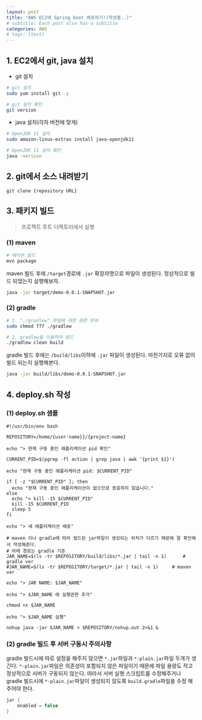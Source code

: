 ```yaml
---
layout: post
title: "AWS EC2에 Spring boot 배포하기!(작성중..)"
# subtitle: Each post also has a subtitle
categories: AWS
# tags: [test]
---
```


## 1. EC2에서 git, java 설치
- git 설치
```bash
# git 설치
sudo yum install git -y

# git 설치 확인
git version
```

- java 설치(각자 버전에 맞게)
```bash
# OpenJDK 11 설치
sudo amazon-linux-extras install java-openjdk11

# OpenJDK 11 설치 확인
java -version
```

## 2. git에서 소스 내려받기
```
git clone {repository URL}
```

## 3. 패키지 빌드

> 프로젝트 루트 디렉토리에서 실행

### (1) maven
```bash
# 메이븐 빌드
mvn package
```

maven 빌드 후에 `/target`경로에 `.jar` 확장자명으로 파일이 생성된다. 정상적으로 빌드 되었는지 실행해보자.  
```bash
java -jar target/demo-0.0.1-SNAPSHOT.jar
```

### (2) gradle
```bash
# 1. "./gradlew" 파일에 대한 권한 부여
sudo chmod 777 ./gradlew

# 2. gradlew을 이용하여 빌드
./gradlew clean build
```

gradle 빌드 후에는 `/build/libs`이하에 `.jar` 파일이 생성된다. 마찬가지로 오류 없이 빌드 되는지 실행해본다.  
```bash
java -jar build/libs/demo-0.0.1-SNAPSHOT.jar
```

## 4. deploy.sh 작성

### (1) deploy.sh 샘플
```shell
#!/usr/bin/env bash

REPOSITORY=/home/{user-name}}/{project-name}

echo "> 현재 구동 중인 애플리케이션 pid 확인"

CURRENT_PID=$(pgrep -fl action | grep java | awk '{print $1}')

echo "현재 구동 중인 애플리케이션 pid: $CURRENT_PID"

if [ -z "$CURRENT_PID" ]; then
  echo "현재 구동 중인 애플리케이션이 없으므로 종료하지 않습니다."
else
  echo "> kill -15 $CURRENT_PID"
  kill -15 $CURRENT_PID
  sleep 5
fi

echo "> 새 애플리케이션 배포"

# maven 이나 gradle에 따라 빌드된 jar파일이 생성되는 위치가 다르기 때문에 잘 확인해서 작성해준다.
# 아래 경로는 gradle 기준
JAR_NAME=$(ls -tr $REPOSITORY/build/libs/*.jar | tail -n 1)      # gradle ver
#JAR_NAME=$(ls -tr $REPOSITORY/target/*.jar | tail -n 1)     # maven ver

echo "> JAR NAME: $JAR_NAME"

echo "> $JAR_NAME 에 실행권한 추가"

chmod +x $JAR_NAME

echo "> $JAR_NAME 실행"

nohup java -jar $JAR_NAME > $REPOSITORY/nohup.out 2>&1 &
```

### (2) gradle 빌드 후 서버 구동시 주의사항
gradle 빌드시에 따로 설정을 해주지 않으면 `*.jar`파일과 `*-plain.jar`파일 두개가 생긴다. `*-plain.jar`파일은 의존성이 포함되지 않은 파일이기 때문에 파일 용량도 작고 정상적으로 서버가 구동되지 않는다. 따라서 서버 실행 스크립트를 수정해주거나 gradle 빌드시에 `*-plain.jar`파일이 생성되지 않도록 `build.gradle`파일을 수정 해주어야 한다.  
```gradle
jar {
    enabled = false
}
```